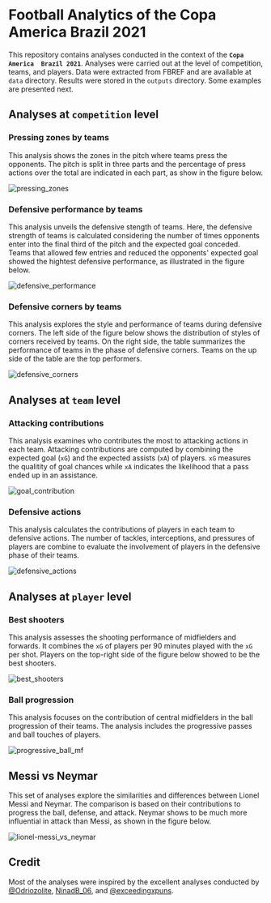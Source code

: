 # Football Analytics of the Copa America Brazil 2021

This repository contains analyses conducted in the context of the **`Copa America 
Brazil 2021`**. Analyses were carried out at the level of competition, teams, and 
players. Data were extracted from FBREF and are available at `data` directory.
Results were stored in the `outputs` directory. Some examples are presented next.

## Analyses at `competition` level

### Pressing zones by teams

This analysis shows the zones in the pitch where teams press the opponents. 
The pitch is split in three parts and the percentage of press actions over the 
total are indicated in each part, as show in the figure below. 

![pressing_zones](/outputs/pressing_zones.png?raw=true "Pressing Zones")

### Defensive performance by teams

This analysis unveils the defensive stength of teams. Here, the defensive strength
of teams is calculated considering the number of times opponents enter into the final
third of the pitch and the expected goal conceded. Teams that allowed few entries and 
reduced the opponents' expected goal showed the hightest defensive performance, as
illustrated in the figure below.  

![defensive_performance](/outputs/defensive_performance.png?raw=true "Defensive Performance")

### Defensive corners by teams

This analysis explores the style and performance of teams during defensive corners. 
The left side of the figure below shows the distribution of styles of corners received 
by teams. On the right side, the table summarizes the performance of teams in the phase 
of defensive corners. Teams on the up side of the table are the top performers.

![defensive_corners](/outputs/defensive_corners.png?raw=true "Defensive Corners")

## Analyses at `team` level

### Attacking contributions

This analysis examines who contributes the most to attacking actions in each team. 
Attacking contributions are computed by combining the expected goal (`xG`) and the expected
assists (`xA`) of players. `xG` measures the qualitity of goal chances while `xA`
indicates the likelihood that a pass ended up in an assistance.

![goal_contribution](/outputs/goal_contribution.png?raw=true "Goal Contribution")

### Defensive actions

This analysis calculates the contributions of players in each team to defensive 
actions. The number of tackles, interceptions, and pressures of players are
combine to evaluate the involvement of players in the defensive phase of their
teams.

![defensive_actions](/outputs/defensive_actions.png?raw=true "Defensive Actions")

## Analyses at `player` level

### Best shooters

This analysis assesses the shooting performance of midfielders and forwards. It
combines the `xG` of players per 90 minutes played with the `xG` per shot. Players 
on the top-right side of the figure below showed to be the best shooters.

![best_shooters](/outputs/best_shooters.png?raw=true "Best shooters")

### Ball progression

This analysis focuses on the contribution of central midfielders in the ball 
progression of their teams. The analysis includes the progressive passes and
ball touches of players.

![progressive_ball_mf](/outputs/progressive_ball_mf.png?raw=true "Ball Progression MF")

## Messi vs Neymar

This set of analyses explore the similarities and differences between Lionel Messi 
and Neymar. The comparison is based on their contributions to progress the ball, 
defense, and attack. Neymar shows to be much more influential in attack than Messi,
as shown in the figure below.

![lionel-messi_vs_neymar](/outputs/lionel-messi_vs_neymar.png?raw=true "Lionel Messi vs Neymar")

## Credit

Most of the analyses were inspired by the excellent analyses conducted by 
[@Odriozolite](https://twitter.com/Odriozolite), [NinadB_06](https://twitter.com/NinadB_06), 
and [@exceedingxpuns](https://twitter.com/exceedingxpuns).




